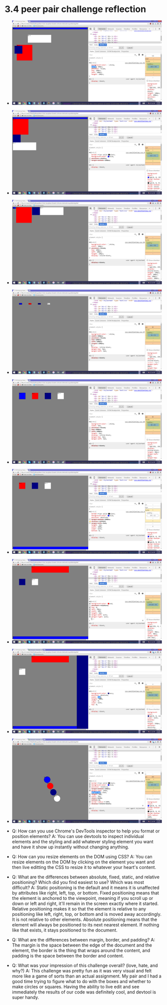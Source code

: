 # 3.4 peer pair challenge reflection


* ![screen shot 1](/week-3/chrome-devtools/imgs/screen-shot-1.png)
* ![screen shot 2](/week-3/chrome-devtools/imgs/screen-shot-2.png)
* ![screen shot 3](/week-3/chrome-devtools/imgs/screen-shot-3.png)
* ![screen shot 4](/week-3/chrome-devtools/imgs/screen-shot-4.png)
* ![screen shot 5](/week-3/chrome-devtools/imgs/screen-shot-5.png)
* ![screen shot 6](/week-3/chrome-devtools/imgs/screen-shot-6.png)
* ![screen shot 7](/week-3/chrome-devtools/imgs/screen-shot-7.png)
* ![screen shot 8](/week-3/chrome-devtools/imgs/screen-shot-8.png)
* ![screen shot 9](/week-3/chrome-devtools/imgs/screen-shot-9.png)


* Q: How can you use Chrome's DevTools inspector to help you format or position elements?
	A: You can use devtools to inspect individual elements and the styling and add whatever styling element you want and have it show up instantly without changing anything. 

* Q: How can you resize elements on the DOM using CSS?
	A: You can resize elements on the DOM by clicking on the element you want and then live editting the CSS to resize it to whatever your heart's content. 

* Q: What are the differences between absolute, fixed, static, and relative positioning? Which did you find easiest to use? Which was most difficult?
	A: Static positioning is the default and it means it is unaffected by attributes like right, left, top, or bottom.
	Fixed positioning means that the element is anchored to the viewpoint, meaning if you scroll up or down or left and right, it'll remain in the screen exactly where it started.
	Relative positioning makes it so that the element is relative to any positioning like left, right, top, or bottom and is moved away accordingly. It is not relative to other elements.
	Absolute positioning means that the element will always be positioned to its next nearest element. If nothing like that exists, it stays positioned to the document.

* Q: What are the differences between margin, border, and padding?
	A: The margin is the space between the edge of the document and the element, the border is the thing that wraps around the content, and padding is the space between the border and content. 

* Q: What was your impression of this challenge overall? (love, hate, and why?)
	A: This challenge was pretty fun as it was very visual and felt more like a game of sorts than an actual assignment. My pair and I had a good time trying to figure what to do with the boxes and whether to make circles or squares. Having the ability to live edit and see immediately the results of our code was definitely cool, and devtool is super handy. 
